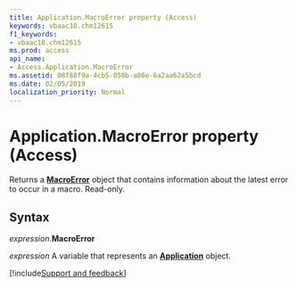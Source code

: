 ```yaml
---
title: Application.MacroError property (Access)
keywords: vbaac10.chm12615
f1_keywords:
- vbaac10.chm12615
ms.prod: access
api_name:
- Access.Application.MacroError
ms.assetid: 08f88f9a-4cb5-850b-a08e-6a2aa62a5bcd
ms.date: 02/05/2019
localization_priority: Normal
---
```



# Application.MacroError property (Access)

Returns a **[MacroError](Access.MacroError.md)** object that contains information about the latest error to occur in a macro. Read-only.


## Syntax

_expression_.**MacroError**

_expression_ A variable that represents an **[Application](Access.Application.md)** object.




[!include[Support and feedback](~/includes/feedback-boilerplate.md)]
